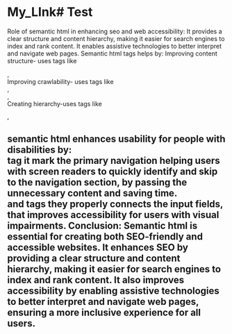 # My_LInk# Test


Role of semantic html in enhancing seo and web accessibility:
    It provides a clear structure and content hierarchy, making it easier for search engines to index and rank content.
    It enables assistive technologies to better interpret and navigate web pages.
Semantic html tags helps by:
    Improving content structure- uses tags like <article>, <nav>
    Improving crawlability- uses tags like <main>, <section>, <aside>
    Creating hierarchy-uses tags like <h1>, <h2>
semantic html enhances usability for people with disabilities by:
    <nav> tag it mark the primary navigation helping users with screen readers to quickly identify and skip to the navigation section, by passing the unnecessary content and saving time.
    <form> and <lable> tags they properly connects the input fields, that improves accessibility for users with visual impairments.
Conclusion:
    Semantic html is essential for creating both SEO-friendly and accessible websites.
    It enhances SEO by providing a clear structure and content hierarchy, making it easier for search engines to index and rank content.
    It also improves accessibility by enabling assistive technologies to better interpret and navigate web pages, ensuring a more inclusive experience for all users.
